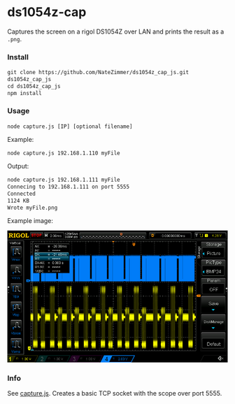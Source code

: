 # ds1054z-cap

Captures the screen on a rigol DS1054Z over LAN and prints the result as a `.png`.

### Install 

```console 
git clone https://github.com/NateZimmer/ds1054z_cap_js.git ds1054z_cap_js
cd ds1054z_cap_js
npm install 
```

### Usage

```
node capture.js [IP] [optional filename]
```

Example:

```
node capture.js 192.168.1.110 myFile
```

Output: 

```
node capture.js 192.168.1.111 myFile
Connecing to 192.168.1.111 on port 5555
Connected
1124 KB
Wrote myFile.png
```

Example image:

<img src='assets/myFile.png'>


### Info

See [capture.js](capture.js). Creates a basic TCP socket with the scope over port 5555. 